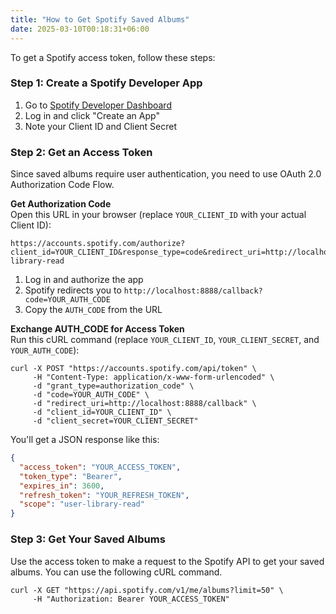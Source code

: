 ```yaml
---
title: "How to Get Spotify Saved Albums"
date: 2025-03-10T00:18:31+06:00
---
```


To get a Spotify access token, follow these steps:

### Step 1: Create a Spotify Developer App

1. Go to [Spotify Developer Dashboard](https://developer.spotify.com/dashboard)
2. Log in and click "Create an App"
3. Note your Client ID and Client Secret

### Step 2: Get an Access Token

Since saved albums require user authentication, you need to use OAuth 2.0 Authorization Code Flow.

**Get Authorization Code**  
Open this URL in your browser (replace `YOUR_CLIENT_ID` with your actual Client ID):

```
https://accounts.spotify.com/authorize?client_id=YOUR_CLIENT_ID&response_type=code&redirect_uri=http://localhost:8080/callback&scope=user-library-read
```

1. Log in and authorize the app
2. Spotify redirects you to `http://localhost:8888/callback?code=YOUR_AUTH_CODE`
3. Copy the `AUTH_CODE` from the URL

**Exchange AUTH_CODE for Access Token**  
Run this cURL command (replace `YOUR_CLIENT_ID`, `YOUR_CLIENT_SECRET`, and `YOUR_AUTH_CODE`):

```shell
curl -X POST "https://accounts.spotify.com/api/token" \
     -H "Content-Type: application/x-www-form-urlencoded" \
     -d "grant_type=authorization_code" \
     -d "code=YOUR_AUTH_CODE" \
     -d "redirect_uri=http://localhost:8888/callback" \
     -d "client_id=YOUR_CLIENT_ID" \
     -d "client_secret=YOUR_CLIENT_SECRET"
```

You'll get a JSON response like this:

```json
{
  "access_token": "YOUR_ACCESS_TOKEN",
  "token_type": "Bearer",
  "expires_in": 3600,
  "refresh_token": "YOUR_REFRESH_TOKEN",
  "scope": "user-library-read"
}
```

### Step 3: Get Your Saved Albums

Use the access token to make a request to the Spotify API to get your saved albums. You can use the following cURL command.

```shell
curl -X GET "https://api.spotify.com/v1/me/albums?limit=50" \
     -H "Authorization: Bearer YOUR_ACCESS_TOKEN"
```
